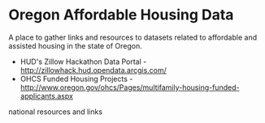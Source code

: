 # Oregon Affordable Housing Data

A place to gather links and resources to datasets related to affordable and assisted housing in the state of Oregon.

- HUD's Zillow Hackathon Data Portal - http://zillowhack.hud.opendata.arcgis.com/
- OHCS Funded Housing Projects - http://www.oregon.gov/ohcs/Pages/multifamily-housing-funded-applicants.aspx

national resources and links
